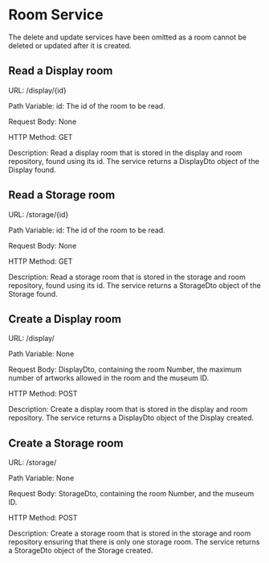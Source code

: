 # Room Service

The delete and update services have been omitted as a room cannot be deleted or updated after it is created.

## Read a Display room 
URL: /display/{id}

Path Variable: id: The id of the room to be read.

Request Body: None

HTTP Method: GET

Description: Read a display room that is stored in the display and room repository, found using its id. The service returns a DisplayDto object of the Display found.

## Read a Storage room 
URL: /storage/{id}

Path Variable: id: The id of the room to be read.

Request Body: None

HTTP Method: GET

Description: Read a storage room that is stored in the storage and room repository, found using its id. The service returns a StorageDto object of the Storage found.

## Create a Display room 
URL: /display/

Path Variable: None

Request Body: DisplayDto, containing the room Number, the maximum number of artworks allowed in the room and the museum ID.

HTTP Method: POST

Description: Create a display room that is stored in the display and room repository. The service returns a DisplayDto object of the Display created.

## Create a Storage room 
URL: /storage/

Path Variable: None

Request Body: StorageDto, containing the room Number, and the museum ID.

HTTP Method: POST

Description: Create a storage room that is stored in the storage and room repository ensuring that there is only one storage room. The service returns a StorageDto object of the Storage created.

